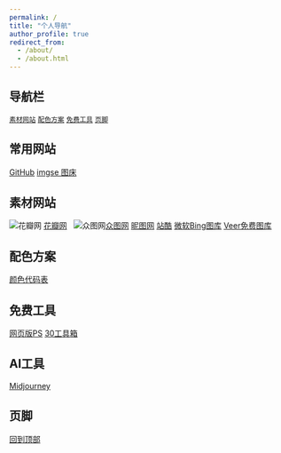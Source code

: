 ```yaml
---
permalink: /
title: "个人导航"
author_profile: true
redirect_from: 
  - /about/
  - /about.html
---
```

## 导航栏

[`素材网站`](#素材网站) [`配色方案`](#配色方案) [`免费工具`](#免费工具) [`页脚`](#页脚)

## 常用网站

[GitHub](https://github.com/)
[imgse 图床](https://imgse.com/) 

## 素材网站

![花瓣网](https://s21.ax1x.com/2025/01/12/pEPwy7t.jpg) [花瓣网](https://huaban.com/follow) &nbsp;
![众图网](https://s21.ax1x.com/2025/01/13/pEP48nx.jpg)[众图网](https://www.ztupic.com/)
[昵图网](https://www.nipic.com/)
[站酷](https://www.zcool.com.cn/)
[微软Bing图库](https://www.bing.com/hp)
[Veer免费图库](https://www.veer.com/)

## 配色方案

[颜色代码表](https://www.ysdaima.com/)

## 免费工具

[网页版PS](https://www.photopea.com/)
[30工具箱](https://www.30aitool.com/)

## AI工具

[Midjourney](https://www.midjourney.com/)

## 页脚

[回到顶部](#导航栏)
